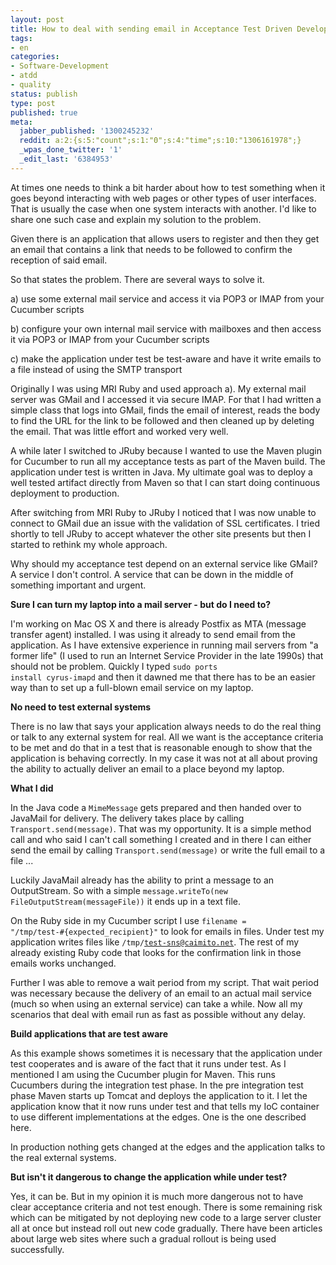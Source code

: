 ```yaml
---
layout: post
title: How to deal with sending email in Acceptance Test Driven Development with Cucumber
tags:
- en
categories:
- Software-Development
- atdd
- quality
status: publish
type: post
published: true
meta:
  jabber_published: '1300245232'
  reddit: a:2:{s:5:"count";s:1:"0";s:4:"time";s:10:"1306161978";}
  _wpas_done_twitter: '1'
  _edit_last: '6384953'
---
```

At times one needs to think a bit harder about how to test something when it goes beyond interacting with web pages or other types of user interfaces. That is usually the case when one system interacts with another. I'd like to share one such case and explain my solution to the problem.

Given there is an application that allows users to register and then they get an email that contains a link that needs to be followed to confirm the reception of said email.

So that states the problem. There are several ways to solve it.

a) use some external mail service and access it via POP3 or IMAP from your Cucumber scripts

b) configure your own internal mail service with mailboxes and then access it via POP3 or IMAP from your Cucumber scripts

c) make the application under test be test-aware and have it write emails to a file instead of using the SMTP transport

Originally I was using MRI Ruby and used approach a). My external mail server was GMail and I accessed it via secure IMAP. For that I had written a simple class that logs into GMail, finds the email of interest, reads the body to find the URL for the link to be followed and then cleaned up by deleting the email. That was little effort and worked very well.

A while later I switched to JRuby because I wanted to use the Maven plugin for Cucumber to run all my acceptance tests as part of the Maven build. The application under test is written in Java. My ultimate goal was to deploy a well tested artifact directly from Maven so that I can start doing continuous deployment to production.

After switching from MRI Ruby to JRuby I noticed that I was now unable to connect to GMail due an issue with the validation of SSL certificates. I tried shortly to tell JRuby to accept whatever the other site presents but then I started to rethink my whole approach.

Why should my acceptance test depend on an external service like GMail? A service I don't control. A service that can be down in the middle of something important and urgent.

<strong>Sure I can turn my laptop into a mail server - but do I need to?</strong>

I'm working on Mac OS X and there is already Postfix as MTA (message transfer agent) installed. I was using it already to send email from the application. As I have extensive experience in running mail servers from "a former life" (I used to run an Internet Service Provider in the late 1990s) that should not be problem. Quickly I typed <code>sudo ports install cyrus-imapd</code> and then it dawned me that there has to be an easier way than to set up a full-blown email service on my laptop.

<strong>No need to test external systems</strong>

There is no law that says your application always needs to do the real thing or talk to any external system for real. All we want is the acceptance criteria to be met and do that in a test that is reasonable enough to show that the application is behaving correctly. In my case it was not at all about proving the ability to actually deliver an email to a place beyond my laptop.

<strong>What I did</strong>

In the Java code a <code>MimeMessage</code> gets prepared and then handed over to JavaMail for delivery. The delivery takes place by calling <code>Transport.send(message)</code>. That was my opportunity. It is a simple method call and who said I can't call something I created and in there I can either send the email by calling <code>Transport.send(message)</code> or write the full email to a file ...

Luckily JavaMail already has the ability to print a message to an OutputStream. So with a simple <code>message.writeTo(new FileOutputStream(messageFile))</code> it ends up in a text file.

On the Ruby side in my Cucumber script I use <code>filename = "/tmp/test-#{expected_recipient}"</code> to look for emails in files. Under test my application writes files like <code>/tmp/test-sns@caimito.net</code>. The rest of my already existing Ruby code that looks for the confirmation link in those emails works unchanged.

Further I was able to remove a wait period from my script. That wait period was necessary because the delivery of an email to an actual mail service (much so when using an external service) can take a while. Now all my scenarios that deal with email run as fast as possible without any delay.

<strong>Build applications that are test aware</strong>

As this example shows sometimes it is necessary that the application under test cooperates and is aware of the fact that it runs under test. As I mentioned I am using the Cucumber plugin for Maven. This runs Cucumbers during the integration test phase. In the pre integration test phase Maven starts up Tomcat and deploys the application to it. I let the application know that it now runs under test and that tells my IoC container to use different implementations at the edges. One is the one described here.

In production nothing gets changed at the edges and the application talks to the real external systems.

<strong>But isn't it dangerous to change the application while under test?</strong>

Yes, it can be. But in my opinion it is much more dangerous not to have clear acceptance criteria and not test enough. There is some remaining risk which can be mitigated by not deploying new code to a large server cluster all at once but instead roll out new code gradually. There have been articles about large web sites where such a gradual rollout is being used successfully.
